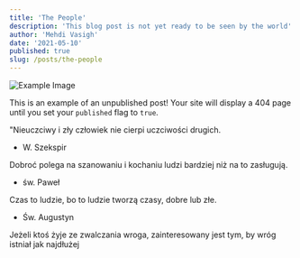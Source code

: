 ```yaml
---
title: 'The People'
description: 'This blog post is not yet ready to be seen by the world'
author: 'Mehdi Vasigh'
date: '2021-05-10'
published: true
slug: /posts/the-people
---
```


![Example Image](/images/example.jpg)

This is an example of an unpublished post! Your site will display a 404 page until you set your `published` flag to `true`.

"Nieuczciwy i zły człowiek
nie cierpi uczciwości drugich.

- W. Szekspir

Dobroć polega na szanowaniu i kochaniu ludzi
bardziej niż na to zasługują.

- św. Paweł

Czas to ludzie,
bo to ludzie tworzą czasy,
dobre lub złe.

- Św. Augustyn

Jeżeli ktoś żyje ze zwalczania wroga, zainteresowany jest tym, by wróg istniał jak najdłużej
